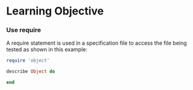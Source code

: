 # Learning Objective

### Use require

A require statement is used in a specification file to access the file being tested as shown in this example:

```ruby
require 'object'

describe Object do

end
```
